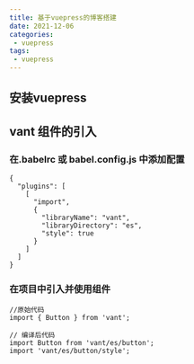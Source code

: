 ```yaml
---
title: 基于vuepress的博客搭建
date: 2021-12-06
categories:
 - vuepress
tags:
 - vuepress
---
```


## 安装vuepress

## vant 组件的引入
### 在.babelrc 或 babel.config.js 中添加配置

```
{
  "plugins": [
    [
      "import",
      {
        "libraryName": "vant",
        "libraryDirectory": "es",
        "style": true
      }
    ]
  ]
}
```

### 在项目中引入并使用组件


```
//原始代码
import { Button } from 'vant';

// 编译后代码
import Button from 'vant/es/button';
import 'vant/es/button/style';
```














